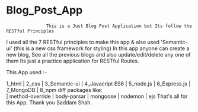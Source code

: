 # Blog_Post_App
                   This is a Just Blog Post Application but Its follow the RESTful Principles
I used all the 7 RESTful principles to make this app & also used 'Semantic-ui' (this is a new css framework for styling)
In this app anyone can create a new blog, See all the previous blogs and also update/edit/delete any one of them 
Its just a practice application for RESTful Routes.

This App used :- 

1_html
| 2_css
| 3_Semantic-ui
| 4_Javacript ES6
| 5_node.js
| 6_Express.js
| 7_MongoDB
| 8_npm  diff packages like:  
                        | method-override
                        | body-parsar
                        | mongoose
    										| nodemon
												| ejs
                                                That's all for this App.
Thank you
Saddam Shah.
      
      
